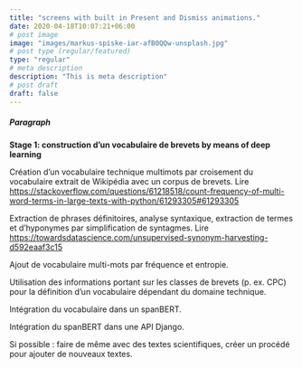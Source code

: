 ```yaml
---
title: "screens with built in Present and Dismiss animations."
date: 2020-04-18T10:07:21+06:00
# post image
image: "images/markus-spiske-iar-afB0QQw-unsplash.jpg"
# post type (regular/featured)
type: "regular"
# meta description
description: "This is meta description"
# post draft
draft: false
---
```


##### Paragraph

**Stage 1: construction d’un vocabulaire de brevets by means of deep learning**

Création d’un vocabulaire technique multimots par croisement du vocabulaire extrait de Wikipédia avec un corpus de brevets. Lire https://stackoverflow.com/questions/61218518/count-frequency-of-multi-word-terms-in-large-texts-with-python/61293305#61293305 

Extraction de phrases définitoires, analyse syntaxique, extraction de termes et d’hyponymes par simplification de syntagmes. Lire https://towardsdatascience.com/unsupervised-synonym-harvesting-d592eaaf3c15

Ajout de vocabulaire multi-mots par fréquence et entropie.

Utilisation des informations portant sur les classes de brevets (p. ex. CPC) pour la définition d’un vocabulaire dépendant du domaine technique. 

Intégration du vocabulaire dans un spanBERT.

Intégration du spanBERT dans une API Django.

Si possible : faire de même avec des textes scientifiques, créer un procédé pour ajouter de nouveaux textes.

